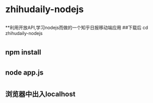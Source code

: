 # zhihudaily-nodejs
##
**利用开放API,学习nodejs而做的一个知乎日报移动端应用
##下载后 cd zhihudaily-nodejs
#
## npm install
#
## node app.js
#
## 浏览器中出入localhost

